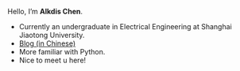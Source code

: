 <!--
### Hi there 👋
-->
<!--
**AlkdisChen/alkdischen** is a ✨ _special_ ✨ repository because its `README.md` (this file) appears on your GitHub profile.

Here are some ideas to get you started:

- 🔭 I’m currently working on ...
- 🌱 I’m currently learning ...
- 👯 I’m looking to collaborate on ...
- 🤔 I’m looking for help with ...
- 💬 Ask me about ...
- 📫 How to reach me: ...
- 😄 Pronouns: ...
- ⚡ Fun fact: ...
-->
Hello, I’m **Alkdis Chen**.
- Currently an undergraduate in Electrical Engineering at Shanghai Jiaotong University.
- <a href ="http://www.alkdischen.club/">Blog (in Chinese)</a>
- More familiar with Python. 
- Nice to meet u here!
<!--
- AI builder, Computer Vision researcher and Communication System designer.
-->



